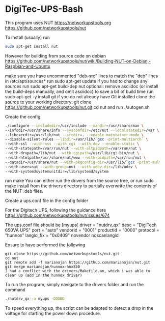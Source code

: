 # DigiTec-UPS-Bash


This program uses NUT
https://networkupstools.org
https://github.com/networkupstools/nut

To install (usually) run
```bash
sudo apt-get install nut
```


However for building from source code on debian
https://github.com/networkupstools/nut/wiki/Building-NUT-on-Debian,-Raspbian-and-Ubuntu


make sure you have uncommented "deb-src" lines to match the "deb" lines in /etc/apt/sources*
run sudo apt-get update if you had to change any sources
run sudo apt-get build-dep nut
optional: remove asciidoc (or install the build-deps manually, and omit asciidoc) to save a bit of build time
run sudo apt-get -y install git if you do not already have Git installed
clone the source to your working directory: git clone https://github.com/networkupstools/nut.git
cd nut and run ./autogen.sh

Create the config
```bash
./configure --includedir=/usr/include --mandir=/usr/share/man \
--infodir=/usr/share/info --sysconfdir=/etc/nut --localstatedir=/var \
--libexecdir=/usr/lib/nut --srcdir=. --enable-maintainer-mode \
--disable-silent-rules --libdir=/usr/lib/`gcc -print-multiarch` \
--with-ssl --with-nss --with-cgi --with-dev --enable-static \
--with-statepath=/var/run/nut --with-altpidpath=/var/run/nut \
--with-drvpath=/lib/nut --with-cgipath=/usr/lib/cgi-bin/nut \
--with-htmlpath=/usr/share/nut/www --with-pidpath=/var/run/nut \
--datadir=/usr/share/nut --with-pkgconfig-dir=/usr/lib/`gcc -print-multiarch`/pkgconfig \
--with-user=nut --with-group=nut --with-udev-dir=/lib/udev \
--with-systemdsystemunitdir=/lib/systemd/system
```

run make
You can either run the drivers from the source tree, or run sudo make install from the drivers directory to partially overwrite the contents of the NUT .deb files.

Create a ups.conf file in the config folder

For the Digitech UPS, following the guidance here
https://github.com/networkupstools/nut/issues/674

The ups.conf file should be
[myups]
  driver = "nutdrv_qx"
  desc = "DigiTech 650VA UPS"
  port = "auto"
  vendorid = "0001"
  productid = "0000"
  protocol = "hunnox"
  langid_fix = "0x0409"
  novendor
  noscanlangid

Ensure to have performed the following 


    git clone https://github.com/networkupstools/nut.git
    cd nut
    git remote add -f marianojan https://github.com/marianojan/nut.git
    git merge marianojan/hunnox-hnx850
    I had a conflict with the drivers/Makefile.am, which i was able to clear up (add in the hunnox driver)

To run the program, simply navigate to the drivers folder and run the command

```bash
./nutdrv_qx -a myups -DDDDD
```


To speed everything up, the script can be adapted to detect a drop in the voltage for starting the power down procedure.


